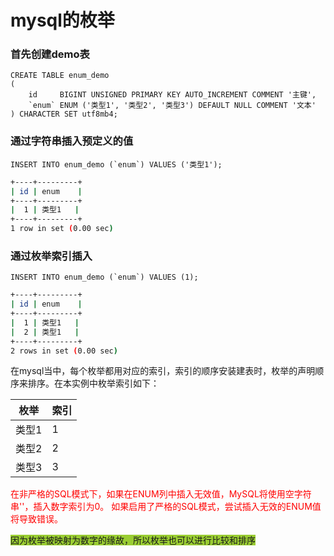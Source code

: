 # mysql的枚举

### 首先创建demo表

```mysql
CREATE TABLE enum_demo
(
    id     BIGINT UNSIGNED PRIMARY KEY AUTO_INCREMENT COMMENT '主键',
    `enum` ENUM ('类型1', '类型2', '类型3') DEFAULT NULL COMMENT '文本'
) CHARACTER SET utf8mb4;
```

### 通过字符串插入预定义的值

```mysql
INSERT INTO enum_demo (`enum`) VALUES ('类型1');
```

```bash
+----+---------+
| id | enum    |
+----+---------+
|  1 | 类型1   |
+----+---------+
1 row in set (0.00 sec)
```

### 通过枚举索引插入

```mysql
INSERT INTO enum_demo (`enum`) VALUES (1);
```

```bash
+----+---------+
| id | enum    |
+----+---------+
|  1 | 类型1   |
|  2 | 类型1   |
+----+---------+
2 rows in set (0.00 sec)
```

在mysql当中，每个枚举都用对应的索引，索引的顺序安装建表时，枚举的声明顺序来排序。在本实例中枚举索引如下：

| 枚举  | 索引 |
| ----- | ---- |
| 类型1 | 1    |
| 类型2 | 2    |
| 类型3 | 3    |

<font color="red">在非严格的SQL模式下，如果在ENUM列中插入无效值，MySQL将使用空字符串''，插入数字索引为0。 如果启用了严格的SQL模式，尝试插入无效的ENUM值将导致错误。</font>

<span style='background-color: yellowgreen'>因为枚举被映射为数字的缘故，所以枚举也可以进行比较和排序</span>
